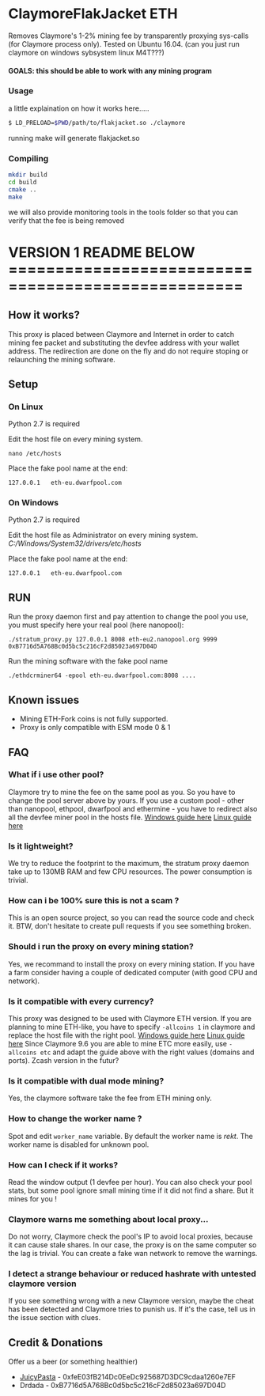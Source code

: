 # ClaymoreFlakJacket ETH

Removes Claymore's 1-2% mining fee by transparently proxying sys-calls (for Claymore process only). Tested on Ubuntu 16.04. (can you just run claymore on windows sybsystem linux M4T???)

#### GOALS: this should be able to work with any mining program 


### Usage
a little explaination on how it works here.....

```bash
$ LD_PRELOAD=$PWD/path/to/flakjacket.so ./claymore
```

running make will generate flakjacket.so 


### Compiling

```bash
mkdir build
cd build
cmake ..
make
```

we will also provide monitoring tools in the tools folder so that you can verify that the fee is being removed









# VERSION 1 README BELOW ===================================================

## How it works?
This proxy is placed between Claymore and Internet in order to catch mining fee packet and substituting the devfee address with your wallet address. The redirection are done on the fly and do not require stoping or relaunching the mining software.

## Setup

### On Linux

Python 2.7 is required

Edit the host file on every mining system.
```
nano /etc/hosts
```
Place the fake pool name at the end:
```
127.0.0.1   eth-eu.dwarfpool.com
```

### On Windows

Python 2.7 is required

Edit the host file as Administrator on every mining system. 
_C:/Windows/System32/drivers/etc/hosts_

Place the fake pool name at the end:
```
127.0.0.1   eth-eu.dwarfpool.com
```


## RUN
Run the proxy daemon first and pay attention to change the pool you use, you must specify here your real pool (here nanopool):
```
./stratum_proxy.py 127.0.0.1 8008 eth-eu2.nanopool.org 9999 0xB7716d5A768Bc0d5bc5c216cF2d85023a697D04D
```

Run the mining software with the fake pool name
```
./ethdcrminer64 -epool eth-eu.dwarfpool.com:8008 ....
```

## Known issues
- Mining ETH-Fork coins is not fully supported.
- Proxy is only compatible with ESM mode 0 & 1

## FAQ

### What if i use other pool?
Claymore try to mine the fee on the same pool as you. So you have to change the pool server above by yours.
If you use a custom pool - other than nanopool, ethpool, dwarfpool and ethermine - you have to redirect also all the devfee miner pool in the hosts file. [Windows guide here](https://github.com/JuicyPasta/Claymore-No-Fee-Proxy/wiki/Redirecting-all-domains-(Win)) [Linux guide here](https://github.com/JuicyPasta/Claymore-No-Fee-Proxy/wiki/Redirecting-all-domains-(Linux))

### Is it lightweight?
We try to reduce the footprint to the maximum, the stratum proxy daemon take up to 130MB RAM and few CPU resources. The power consumption is trivial.

### How can i be 100% sure this is not a scam ?
This is an open source project, so you can read the source code and check it. BTW, don't hesitate to create pull requests if you see something broken.

### Should i run the proxy on every mining station?
Yes, we recommand to install the proxy on every mining station. If you have a farm consider having a couple of dedicated computer (with good CPU and network).

### Is it compatible with every currency?
This proxy was designed to be used with Claymore ETH version. If you are planning to mine ETH-like, you have to specify `-allcoins 1` in claymore and replace the host file with the right pool. [Windows guide here](https://github.com/JuicyPasta/Claymore-No-Fee-Proxy/wiki/Redirecting-all-domains-(Win)) [Linux guide here](https://github.com/JuicyPasta/Claymore-No-Fee-Proxy/wiki/Redirecting-all-domains-(Linux))
Since Claymore 9.6 you are able to mine ETC more easily, use `-allcoins etc` and adapt the guide above with the right values (domains and ports).
Zcash version in the futur?

### Is it compatible with dual mode mining?
Yes, the claymore software take the fee from ETH mining only.

### How to change the worker name ?
Spot and edit `worker_name` variable. By default the worker name is _rekt_. The worker name is disabled for unknown pool.

### How can I check if it works?
Read the window output (1 devfee per hour). You can also check your pool stats, but some pool ignore small mining time if it did not find a share. But it mines for you !

### Claymore warns me something about local proxy...
Do not worry, Claymore check the pool's IP to avoid local proxies, because it can cause stale shares. In our case, the proxy is on the same computer so the lag is trivial. You can create a fake wan network to remove the warnings.

### I detect a strange behaviour or reduced hashrate with untested claymore version
If you see something wrong with a new Claymore version, maybe the cheat has been detected and Claymore tries to punish us.
If it's the case, tell us in the issue section with clues.

## Credit & Donations
Offer us a beer (or something healthier)
- [JuicyPasta](https://github.com/JuicyPasta) - 0xfeE03fB214Dc0EeDc925687D3DC9cdaa1260e7EF
- Drdada - 0xB7716d5A768Bc0d5bc5c216cF2d85023a697D04D


